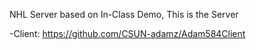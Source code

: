 NHL Server based on In-Class Demo, This is the Server

-Client:  https://github.com/CSUN-adamz/Adam584Client
